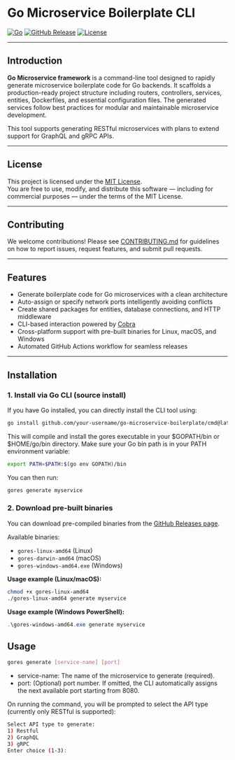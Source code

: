 # Go Microservice Boilerplate CLI

[![Go](https://img.shields.io/badge/go-1.20-blue.svg)](https://golang.org)
[![GitHub Release](https://img.shields.io/github/v/release/Muhammad-Ali-Khan9/gores)](https://github.com/Muhammad-Ali-Khan9/gores/releases)
[![License](https://img.shields.io/github/license/Muhammad-Ali-Khan9/gores)](LICENSE)

---

## Introduction

**Go Microservice framework** is a command-line tool designed to rapidly generate microservice boilerplate code for Go backends. It scaffolds a production-ready project structure including routers, controllers, services, entities, Dockerfiles, and essential configuration files. The generated services follow best practices for modular and maintainable microservice development.

This tool supports generating RESTful microservices with plans to extend support for GraphQL and gRPC APIs.

---

## License

This project is licensed under the [MIT License](LICENSE).  
You are free to use, modify, and distribute this software — including for commercial purposes — under the terms of the MIT License.


---

## Contributing

We welcome contributions! Please see [CONTRIBUTING.md](CONTRIBUTING.md) for guidelines on how to report issues, request features, and submit pull requests.


---

## Features

- Generate boilerplate code for Go microservices with a clean architecture  
- Auto-assign or specify network ports intelligently avoiding conflicts  
- Create shared packages for entities, database connections, and HTTP middleware  
- CLI-based interaction powered by [Cobra](https://github.com/spf13/cobra)  
- Cross-platform support with pre-built binaries for Linux, macOS, and Windows  
- Automated GitHub Actions workflow for seamless releases

---

## Installation

### 1. Install via Go CLI (source install)

If you have Go installed, you can directly install the CLI tool using:

```bash
go install github.com/your-username/go-microservice-boilerplate/cmd@latest
```

This will compile and install the gores executable in your $GOPATH/bin or $HOME/go/bin directory.
Make sure your Go bin path is in your PATH environment variable:

```bash
export PATH=$PATH:$(go env GOPATH)/bin
```

You can then run:

```bash
gores generate myservice
```

### 2. Download pre-built binaries

You can download pre-compiled binaries from the [GitHub Releases page](https://github.com/your-username/go-microservice-boilerplate/releases).

Available binaries:

- `gores-linux-amd64` (Linux)  
- `gores-darwin-amd64` (macOS)  
- `gores-windows-amd64.exe` (Windows)  

**Usage example (Linux/macOS):**

```bash
chmod +x gores-linux-amd64
./gores-linux-amd64 generate myservice
```

**Usage example (Windows PowerShell):**

```Powershell
.\gores-windows-amd64.exe generate myservice
```

## Usage

```bash
gores generate [service-name] [port]
```

 - service-name: The name of the microservice to generate (required).
 - port: (Optional) port number. If omitted, the CLI automatically assigns the next available port starting from 8080.

 On running the command, you will be prompted to select the API type (currently only RESTful is supported):
 ```bash
 Select API type to generate:
1) Restful
2) GraphQL
3) gRPC
Enter choice (1-3):
```